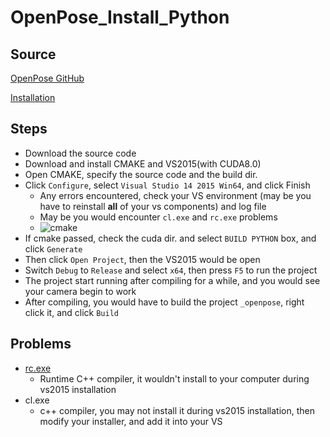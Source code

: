 # OpenPose_Install_Python

## Source

[OpenPose GitHub](https://github.com/CMU-Perceptual-Computing-Lab/openpose)

[Installation](https://github.com/CMU-Perceptual-Computing-Lab/openpose/blob/master/doc/installation.md)

## Steps
- Download the source code
- Download and install CMAKE and VS2015(with CUDA8.0)
- Open CMAKE, specify the source code and the build dir.
- Click `Configure`, select `Visual Studio 14 2015 Win64`, and click Finish
  - Any errors encountered, check your VS environment (may be you have to reinstall **all** of your vs components) and log file
  - May be you would encounter `cl.exe` and `rc.exe` problems
  - ![cmake]()
- If cmake passed, check the cuda dir. and select `BUILD PYTHON` box, and click `Generate`
- Then click `Open Project`, then the VS2015 would be open
- Switch `Debug` to `Release` and select `x64`, then press `F5` to run the project
- The project start running after compiling for a while, and you would see your camera begin to work
- After compiling, you would have to build the project `_openpose`, right click it, and click `Build`


## Problems
- [rc.exe](https://stackoverflow.com/questions/14372706/visual-studio-cant-build-due-to-rc-exe)
  - Runtime C++ compiler, it wouldn't install to your computer during vs2015 installation
- cl.exe
  - c++ compiler, you may not install it during vs2015 installation, then modify your installer, and add it into your VS

